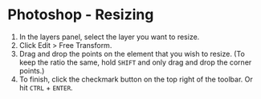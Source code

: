 # Photoshop - Resizing

1. In the layers panel, select the layer you want to resize.
2. Click Edit > Free Transform.
3. Drag and drop the points on the element that you wish to resize. (To keep the ratio the same, hold `SHIFT` and only drag and drop the corner points.)
4. To finish, click the checkmark button on the top right of the toolbar. Or hit `CTRL` + `ENTER`.